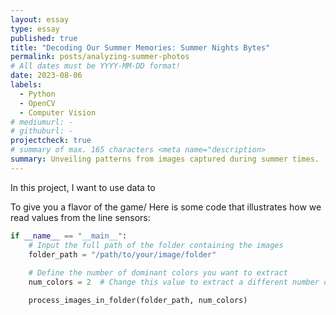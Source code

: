 ```yaml
---
layout: essay
type: essay
published: true
title: "Decoding Our Summer Memories: Summer Nights Bytes"
permalink: posts/analyzing-summer-photos
# All dates must be YYYY-MM-DD format!
date: 2023-08-06
labels:
  - Python
  - OpenCV
  - Computer Vision
# mediumurl: -
# githuburl: -
projectcheck: true
# summary of max. 165 characters <meta name="description>
summary: Unveiling patterns from images captured during summer times.
---
```


In this project, I want to use data to 


To give you a flavor of the game/ Here is some code that illustrates how we read values from the line sensors:
```python
if __name__ == "__main__":
    # Input the full path of the folder containing the images
    folder_path = "/path/to/your/image/folder"
    
    # Define the number of dominant colors you want to extract
    num_colors = 2  # Change this value to extract a different number of colors

    process_images_in_folder(folder_path, num_colors)
```

